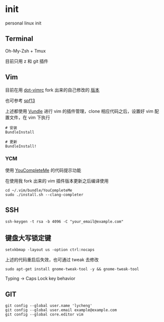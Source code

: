# init
personal linux init

## Terminal

Oh-My-Zsh + Tmux

目前只用 z 和 git 插件

## Vim

目前在用 [dot-vimrc](https://github.com/humiaozuzu/dot-vimrc) fork 出来的自己修改的 [版本](https://github.com/lycheng/dot-vimrc)

也可参考 [spf13](http://vim.spf13.com/#install)

上述都使用 [Vundle](http://github.com/gmarik/vundle) 进行 vim 的插件管理，clone 相应代码之后，设置好 vim 配置文件，在 vim 下执行

```
# 安装
BundleInstall

# 更新
BundleInstall!
```

### YCM

使用 [YouCompleteMe](http://vim.spf13.com/#instal://github.com/Valloric/YouCompleteMe) 的代码提示功能

在使用我 fork 出来的 vim 插件版本更新之后编译使用
```
cd ~/.vim/bundle/YouCompleteMe
sudo ./install.sh --clang-completer
```

## SSH

```
ssh-keygen -t rsa -b 4096 -C "your_email@example.com"
```

## 键盘大写锁定键

```
setxkbmap -layout us -option ctrl:nocaps
```
上述的代码重启后失效，也可通过 tweak 去修改


```
sudo apt-get install gnome-tweak-tool -y && gnome-tweak-tool
```
Typing -> Caps Lock key behavior

## GIT

```
git config --global user.name 'lycheng'
git config --global user.email example@example.com
git config --global core.editor vim
```
